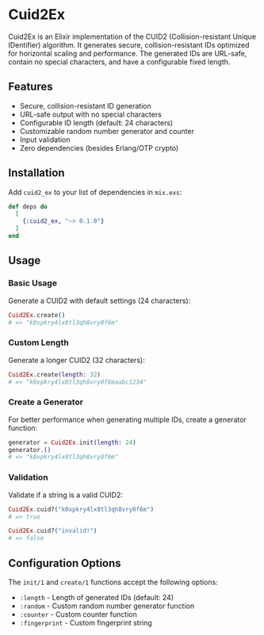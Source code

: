 # Cuid2Ex

Cuid2Ex is an Elixir implementation of the CUID2 (Collision-resistant Unique IDentifier) algorithm. It generates secure, collision-resistant IDs optimized for horizontal scaling and performance. The generated IDs are URL-safe, contain no special characters, and have a configurable fixed length.

## Features

- Secure, collision-resistant ID generation
- URL-safe output with no special characters
- Configurable ID length (default: 24 characters)
- Customizable random number generator and counter
- Input validation
- Zero dependencies (besides Erlang/OTP crypto)

## Installation

Add `cuid2_ex` to your list of dependencies in `mix.exs`:

```elixir
def deps do
  [
    {:cuid2_ex, "~> 0.1.0"}
  ]
end
```

## Usage

### Basic Usage

Generate a CUID2 with default settings (24 characters):

```elixir
Cuid2Ex.create()
# => "k0xpkry4lx8tl3qh8vry0f6m"
```

### Custom Length

Generate a longer CUID2 (32 characters):

```elixir
Cuid2Ex.create(length: 32)
# => "k0xpkry4lx8tl3qh8vry0f6maabc1234"
```

### Create a Generator

For better performance when generating multiple IDs, create a generator function:

```elixir
generator = Cuid2Ex.init(length: 24)
generator.()
# => "k0xpkry4lx8tl3qh8vry0f6m"
```

### Validation

Validate if a string is a valid CUID2:

```elixir
Cuid2Ex.cuid?("k0xpkry4lx8tl3qh8vry0f6m")
# => true

Cuid2Ex.cuid?("invalid!")
# => false
```

## Configuration Options

The `init/1` and `create/1` functions accept the following options:

- `:length` - Length of generated IDs (default: 24)
- `:random` - Custom random number generator function
- `:counter` - Custom counter function
- `:fingerprint` - Custom fingerprint string
